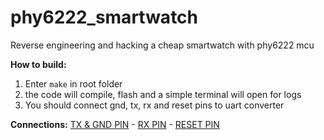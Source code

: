 # phy6222_smartwatch
 Reverse engineering and hacking a cheap smartwatch with phy6222 mcu

<b>How to build:</b>
 1. Enter ```make``` in root folder
 2.  the code will compile, flash and a simple terminal will open for logs
 3. You should connect gnd, tx, rx and reset pins to uart converter

<b>Connections:</b>
 [TX & GND PIN](screenshots/ss_1.jpg) - 
 [RX PIN](screenshots/ss_2.jpg) - 
 [RESET PIN](screenshots/ss_33.jpg)